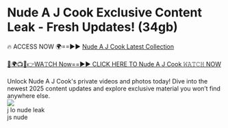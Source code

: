 # Nude A J Cook Exclusive Content Leak - Fresh Updates! (34gb)

🔥 ACCESS NOW 🌍==►► <a href="https://tinyurl.com/2mz8nhtm" rel="nofollow">Nude A J Cook Latest Collection</a>
<br><br>
[🔴🌍📺📱👉WA𝚃CH Now==►► CLICK HERE TO Nude A J Cook 𝚆𝙰𝚃𝙲𝙷 NOW](https://tinyurl.com/2mz8nhtm)
<br><br>
Unlock Nude A J Cook's private videos and photos today! Dive into the newest 2025 content updates and explore exclusive material you won’t find anywhere else.
<br>
<a href="https://tinyurl.com/2mz8nhtm" rel="nofollow" data-target="animated-image.originalLink"><img src="https://camo.githubusercontent.com/8a4f000d20f83aca3bf7ec5f350d767afa0574a8a352519fd8cfa583a6f93a33/68747470733a2f2f692e696d6775722e636f6d2f644a486b345a712e676966" data-canonical-src="https://i.imgur.com/dJHk4Zq.gif" style="max-width: 100%; display: inline-block;" data-target="animated-image.originalImage"></a>
<br>
j lo nude leak<br>
js nude